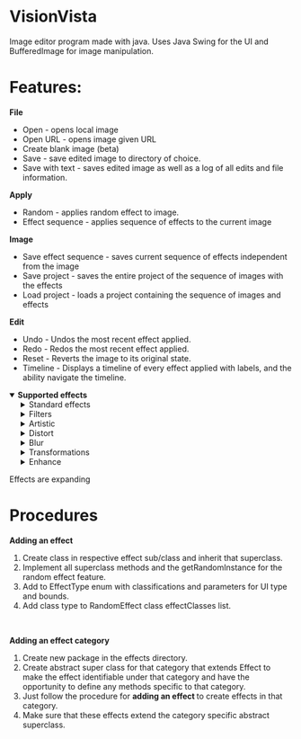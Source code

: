 # VisionVista
Image editor program made with java.
Uses Java Swing for the UI and BufferedImage for 
image manipulation.

# Features:
<b>File</b>
<ul>
  <li>Open - opens local image</li>
  <li>Open URL - opens image given URL</li>
  <li>Create blank image (beta)</li>
  <li>Save - save edited image to directory of choice.</li>
  <li>Save with text - saves edited image as well as a log of all edits and file information.</li>
</ul>

<b>Apply</b>
<ul>
<li> Random - applies random effect to image.</li>
<li> Effect sequence - applies sequence of effects to the current image</li>
</ul>

<b>Image</b>
<ul>
<li> Save effect sequence - saves current sequence of effects independent from the image</li>
<li> Save project - saves the entire project of the sequence of images with the effects</li>
<li> Load project - loads a project containing the sequence of images and effects</li>
</ul>

<b>Edit</b>
<ul>
<li> Undo - Undos the most recent effect applied.</li>
<li> Redo - Redos the most recent effect applied.</li>
<li> Reset - Reverts the image to its original state.</li>
<li> Timeline - Displays a timeline of every effect applied with labels, and the ability navigate the timeline.</li>
</ul>

<details open>
  <summary><b>Supported effects</b></summary>

  <details style="margin-left: 20px;">
    <summary>Standard effects</summary>
    <ul>
      <li>Contrast</li>
      <li>Brightness</li>
      <li>Saturation</li>
      <li>Vibrance</li>
      <li>Hue</li>
    </ul>
  </details>

  <details style="margin-left: 20px;">
    <summary>Filters</summary>
    <ul>
      <li>Temperature</li>
      <li>Sepia</li>
      <li>Glow</li>
      <li>Vignette</li>
      <li>Grayscale</li>
      <li>Negative</li>
      <li>Cross process</li>
      <li>Solarize</li>
      <li>Split tone</li>
      <li>Heat map</li>
      <li>Infrared</li>
	  <li>Halftone</li>
	  <li>Duotone (beta)</li>
    </ul>
  </details>
  
  <details style="margin-left: 20px;">
    <summary>Artistic</summary>
    <ul>
	  <li>Watercolor (beta)</li>
	  <li>Oil Painting</li>
	  <li>Cyberpunk</li>
	  <li>Pencil sketch</li>
	  <li>Posterize</li>
	  <li>Lomography</li>
	  <li>Color Splash</li>
    </ul>
  </details>
  
  <details style="margin-left: 20px;">
    <summary>Distort</summary>
    <ul>
	  <li>Pixel sort</li>
      <li>Pixelate</li>
	  <li>Chromatic Aberration</li>
	  <li>Anaglyph 3D</li>
    </ul>
  </details>
  
  <details style="margin-left: 20px;">
    <summary>Blur</summary>
    <ul>
      <li>Box Blur</li>
      <li>Gaussian Blur</li>
	  <li>Bokeh Blur</li>
	  <li>Tilt shift</li>
    </ul>
  </details>

  <details style="margin-left: 20px;">
    <summary>Transformations</summary>
    <ul>
      <li>Resize</li>
      <li>Flip vertical</li>
      <li>Flip horizontal</li>
    </ul>
  </details>
  
   <details style="margin-left: 20px;">
    <summary>Enhance</summary>
    <ul>
      <li>Sharpen</li>
      <li>Edge Enhance</li>
    </ul>
  </details>
  
  <p>Effects are expanding</p>

</details>

# Procedures
<b> Adding an effect </b><br>
1. Create class in respective effect sub/class and inherit that superclass.<br>
2. Implement all superclass methods and the getRandomInstance for the random effect feature.<br>
3. Add to EffectType enum with classifications and parameters for UI type and bounds.<br>
4. Add class type to RandomEffect class effectClasses list.<br>

<br>

<b> Adding an effect category </b><br>
1. Create new package in the effects directory.<br>
2. Create abstract super class for that category that extends Effect to make the effect identifiable under that category and have the opportunity to define any methods specific to that category.<br>
3. Just follow the procedure for <b> adding an effect </b> to create effects in that category.<br>
4. Make sure that these effects extend the category specific abstract superclass.<br>

